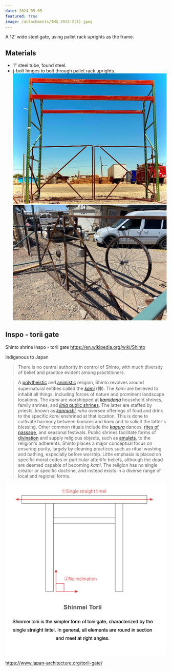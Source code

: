 ```yaml
---
date: 2024-05-05
featured: true
image: /attachments/IMG_3913-2(1).jpeg
---
```

A 12' wide steel gate, using pallet rack uprights as the frame.

## Materials
- 1" steel tube, found steel.
- j-bolt hinges to bolt through pallet rack uprights.
![](../../public/attachments/IMG_3913-2(1).jpeg)
![](../../public/attachments/IMG_3935-Large(1).jpeg)


	

## Inspo - torii gate
Shinto shrine inspo - torii gate
https://en.wikipedia.org/wiki/Shinto

Indigenous to Japan
> There is no central authority in control of Shinto, with much diversity of belief and practice evident among practitioners.

> A [polytheistic](https://en.wikipedia.org/wiki/Polytheism "Polytheism") and [animistic](https://en.wikipedia.org/wiki/Animism "Animism") religion, Shinto revolves around supernatural entities called the _[kami](https://en.wikipedia.org/wiki/Kami "Kami")_ (神). The _kami_ are believed to inhabit all things, including forces of nature and prominent landscape locations. The _kami_ are worshipped at _[kamidana](https://en.wikipedia.org/wiki/Kamidana "Kamidana")_ household shrines, family shrines, and [_jinja_ public shrines](https://en.wikipedia.org/wiki/Shinto_shrine "Shinto shrine"). The latter are staffed by priests, known as _[kannushi](https://en.wikipedia.org/wiki/Kannushi "Kannushi")_, who oversee offerings of food and drink to the specific _kami_ enshrined at that location. This is done to cultivate harmony between humans and _kami_ and to solicit the latter's blessing. Other common rituals include the _[kagura](https://en.wikipedia.org/wiki/Kagura "Kagura")_ dances, [rites of passage](https://en.wikipedia.org/wiki/Rites_of_passage "Rites of passage"), and seasonal festivals. Public shrines facilitate forms of [divination](https://en.wikipedia.org/wiki/Divination "Divination") and supply religious objects, such as [amulets](https://en.wikipedia.org/wiki/Amulet "Amulet"), to the religion's adherents. Shinto places a major conceptual focus on ensuring purity, largely by cleaning practices such as ritual washing and bathing, especially before worship. Little emphasis is placed on specific moral codes or particular afterlife beliefs, although the dead are deemed capable of becoming _kami_. The religion has no single creator or specific doctrine, and instead exists in a diverse range of local and regional forms.


![](../../public/attachments/Pasted-image-20240510081844.png)

https://www.japan-architecture.org/torii-gate/